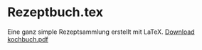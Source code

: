 # Rezeptbuch.tex
Eine ganz simple Rezeptsammlung erstellt mit LaTeX.
[Download kochbuch.pdf](https://github.com/4rne/rezeptbuch/blob/master/kochbuch.pdf)
